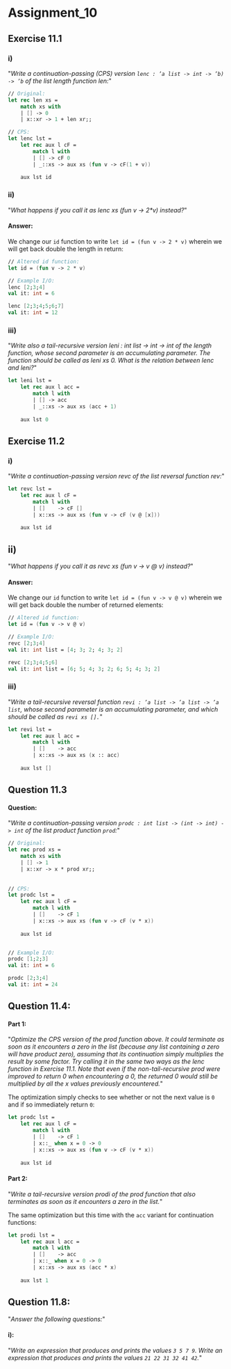 # Assignment_10


## Exercise 11.1
### i)
"_Write a continuation-passing (CPS) version `lenc : ’a list -> int
-> ’b) -> ’b` of the list length function len:_"

```fsharp
// Original:
let rec len xs =
    match xs with
    | [] -> 0
    | x::xr -> 1 + len xr;;

// CPS:
let lenc lst = 
    let rec aux l cF = 
        match l with
        | [] -> cF 0
        | _::xs -> aux xs (fun v -> cF(1 + v))

    aux lst id
```

### ii)
"_What happens if you call it as lenc xs (fun v -> 2*v) instead?_"

#### Answer:
We change our `id` function to write `let id = (fun v -> 2 * v)` wherein we will get back double the length in return:

```fsharp
// Altered id function:
let id = (fun v -> 2 * v)

// Example I/O:
lenc [2;3;4]
val it: int = 6

lenc [2;3;4;5;6;7]
val it: int = 12
```

### iii)
"_Write also a tail-recursive version leni : int list -> int -> int of the length function, whose second parameter is an accumulating parameter. The function should be called as leni xs 0. What is the relation between lenc and leni?_"

```fsharp
let leni lst =
    let rec aux l acc =
        match l with
        | [] -> acc
        | _::xs -> aux xs (acc + 1)
    
    aux lst 0
```

## Exercise 11.2
### i)
"_Write a continuation-passing version revc of the list reversal function rev:_"

```fsharp
let revc lst =
    let rec aux l cF =
        match l with
        | []    -> cF []
        | x::xs -> aux xs (fun v -> cF (v @ [x]))
    
    aux lst id
```


## ii)
"_What happens if you call it as revc xs (fun v -> v @ v) instead?_"

#### Answer:
We change our `id` function to write `let id = (fun v -> v @ v)` wherein we will get back double the number of returned elements:

```fsharp
// Altered id function:
let id = (fun v -> v @ v)

// Example I/O:
revc [2;3;4]
val it: int list = [4; 3; 2; 4; 3; 2]

revc [2;3;4;5;6]
val it: int list = [6; 5; 4; 3; 2; 6; 5; 4; 3; 2]
```

### iii)
"_Write a tail-recursive reversal function `revi : ’a list -> ’a list -> ’a list`, whose second parameter is an accumulating parameter, and which should be called as `revi xs [].`_"

```fsharp
let revi lst =
    let rec aux l acc =
        match l with
        | []    -> acc
        | x::xs -> aux xs (x :: acc)
    
    aux lst []
```

## Question 11.3
#### Question:
"_Write a continuation-passing version `prodc : int list ->
(int -> int) -> int` of the list product function `prod`:_"

```fsharp
// Original:
let rec prod xs =
    match xs with
    | [] -> 1
    | x::xr -> x * prod xr;;
    
    
// CPS:
let prodc lst =
    let rec aux l cF =
        match l with
        | []    -> cF 1
        | x::xs -> aux xs (fun v -> cF (v * x))
        
    aux lst id


// Example I/O:
prodc [1;2;3]
val it: int = 6

prodc [2;3;4]
val it: int = 24
```

## Question 11.4:
#### Part 1:
"_Optimize the CPS version of the prod function above. It could terminate as soon as it encounters a zero in the list (because any list containing a zero
will have product zero), assuming that its continuation simply multiplies the result
by some factor. Try calling it in the same two ways as the lenc function in Exercise 11.1. Note that even if the non-tail-recursive prod were improved to return 0
when encountering a 0, the returned 0 would still be multiplied by all the x values
previously encountered._"


The optimization simply checks to see whether or not the next value is `0` and if so immediately return `0`:
```fsharp
let prodc lst =
    let rec aux l cF =
        match l with
        | []    -> cF 1
        | x::_ when x = 0 -> 0
        | x::xs -> aux xs (fun v -> cF (v * x))
        
    aux lst id
```

#### Part 2:
"_Write a tail-recursive version prodi of the prod function that also terminates
as soon as it encounters a zero in the list._"

The same optimization but this time with the `acc` variant for continuation functions:
```fsharp
let prodi lst =
    let rec aux l acc =
        match l with
        | []    -> acc
        | x::_ when x = 0 -> 0
        | x::xs -> aux xs (acc * x)
    
    aux lst 1
```

## Question 11.8:
"_Answer the following questions:_"

#### i):
"_Write an expression that produces and prints the values `3 5 7 9`. Write an expression that produces and prints the values `21 22 31 32 41 42`._"


```fsharp

```